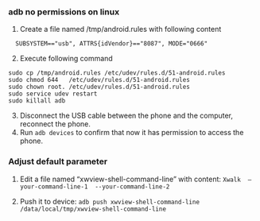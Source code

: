 ### adb no permissions on linux
1. Create a file named /tmp/android.rules with following content
```
  SUBSYSTEM=="usb", ATTRS{idVendor}=="8087", MODE="0666"
```
2. Execute following command
```
sudo cp /tmp/android.rules /etc/udev/rules.d/51-android.rules
sudo chmod 644   /etc/udev/rules.d/51-android.rules
sudo chown root. /etc/udev/rules.d/51-android.rules
sudo service udev restart
sudo killall adb
```
3. Disconnect the USB cable between the phone and the computer, reconnect the phone.
4. Run `adb devices` to confirm that now it has permission to access the phone. 

### Adjust default parameter
1. Edit a file named “xwview-shell-command-line” with content:
`Xwalk  –your-command-line-1  --your-command-line-2`

2. Push it to device:
`adb push xwview-shell-command-line /data/local/tmp/xwview-shell-command-line`
